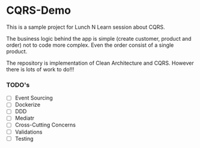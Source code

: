 # CQRS-Demo

This is a sample project for Lunch N Learn session about CQRS.

The business logic behind the app is simple (create customer, product and order) not to code more complex. Even the order consist of a single product.

The repository is implementation of Clean Architecture and CQRS. However there is lots of work to do!!!

### TODO's

- [ ] Event Sourcing
- [ ] Dockerize
- [ ] DDD
- [ ] Mediatr
- [ ] Cross-Cutting Concerns
- [ ] Validations
- [ ] Testing
